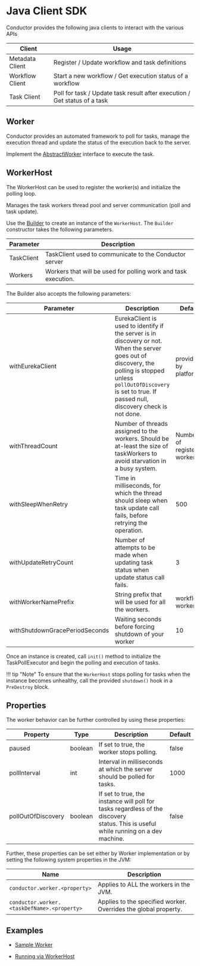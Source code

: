 # Java Client SDK

Conductor provides the following java clients to interact with the various APIs

| Client          | Usage                                                                     |
|-----------------|---------------------------------------------------------------------------|
| Metadata Client | Register / Update workflow and task definitions                           |
| Workflow Client | Start a new workflow / Get execution status of a workflow                 |
| Task Client     | Poll for task / Update task result after execution / Get status of a task |

## Worker

Conductor provides an automated framework to poll for tasks, manage the execution thread and update the status of the execution back to the server.

Implement the [AbstractWorker](https://github.com/swift-conductor/conductor-client-java/blob/main/client/src/main/java/com/swiftconductor/conductor/client/worker/AbstractWorker.java) interface to execute the task.

## WorkerHost  

The WorkerHost can be used to register the worker(s) and initialize the polling loop.  

Manages the task workers thread pool and server communication (poll and task update).  

Use the [Builder](https://github.com/swift-conductor/conductor-client-java/blob/main/client/src/main/java/com/swiftconductor/conductor/client/automation/WorkerHost.java) to create an instance of the `WorkerHost`. The `Builder` constructor takes the following parameters.

| Parameter  | Description                                                   |
| ---------- | ------------------------------------------------------------- |
| TaskClient | TaskClient used to communicate to the Conductor server        |
| Workers    | Workers that will be used for polling work and task execution.|

The Builder also accepts the following parameters:

| Parameter                      | Description                                                                                                                                                                                                                    | Default                      |
|--------------------------------|--------------------------------------------------------------------------------------------------------------------------------------------------------------------------------------------------------------------------------|------------------------------|
| withEurekaClient               | EurekaClient is used to identify if the server is in discovery or not.  When the server goes out of discovery, the polling is stopped unless `pollOutOfDiscovery` is set to true. If passed null, discovery check is not done. | provided by platform         |
| withThreadCount                | Number of threads assigned to the workers. Should be at-least the size of taskWorkers to avoid starvation in a busy system.                                                                                                    | Number of registered workers |
| withSleepWhenRetry             | Time in milliseconds, for which the thread should sleep when task update call fails, before retrying the operation.                                                                                                            | 500                          |
| withUpdateRetryCount           | Number of attempts to be made when updating task status when update status call fails.                                                                                                                                         | 3                            |
| withWorkerNamePrefix           | String prefix that will be used for all the workers.                                                                                                                                                                           | workflow-worker-             |
| withShutdownGracePeriodSeconds | Waiting seconds before forcing shutdown of your worker                                                                                                                                                                         | 10                           |

Once an instance is created, call `init()` method to initialize the TaskPollExecutor and begin the polling and execution of tasks.

!!! tip "Note"
    To ensure that the `WorkerHost` stops polling for tasks when the instance becomes unhealthy, call the provided `shutdown()` hook in a `PreDestroy` block.

## Properties

The worker behavior can be further controlled by using these properties:

| Property           | Type    | Description                                                                                                                                | Default |
|--------------------|---------|--------------------------------------------------------------------------------------------------------------------------------------------|---------|
| paused             | boolean | If set to true, the worker stops polling.                                                                                                  | false   |
| pollInterval       | int     | Interval in milliseconds at which the server should be polled for tasks.                                                                   | 1000    |
| pollOutOfDiscovery | boolean | If set to true, the instance will poll for tasks regardless of the discovery  <br/> status. This is useful while running on a dev machine. | false   |

Further, these properties can be set either by Worker implementation or by setting the following system properties in the JVM:

| Name                                        | Description                                                      |
|---------------------------------------------|------------------------------------------------------------------|
| `conductor.worker.<property>`               | Applies to ALL the workers in the JVM.                           |
| `conductor.worker.<taskDefName>.<property>` | Applies to the specified worker.  Overrides the global property. |

## Examples

* [Sample Worker](https://github.com/swift-conductor/conductor-client-java/blob/main/client/src/test/java/com/swiftconductor/conductor/client/sample/SampleWorker.java)

* [Running via WorkerHost](https://github.com/swift-conductor/conductor-client-java/blob/main/client/src/test/java/com/swiftconductor/conductor/client/sample/Main.java)

